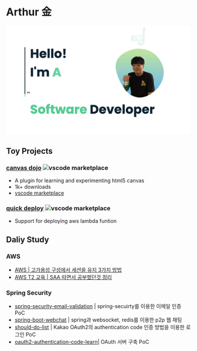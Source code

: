 # Arthur 金

![introduce](./img/introduce.gif)

## Toy Projects

### [canvas dojo](https://github.com/znxkznxk1030/canvas-dojo) ![vscode marketplace](https://badgen.net/vs-marketplace/v/vscodevim.vim)

- A plugin for learning and experimenting html5 canvas
- 1k+ downloads
- [vscode marketplace](https://marketplace.visualstudio.com/items?itemName=ArthurKim.canvas-dojo)

### [quick deploy](https://github.com/znxkznxk1030/vscode-tookit-aws-lambda-java) ![vscode marketplace](https://badgen.net/vs-marketplace/v/vscodevim.vim)

- Support for deploying aws lambda funtion

<!-- ### [should-do list](https://github.com/znxkznxk1030/should-do-list)

- A should-do list app with kakao login -->

## Daliy Study

### AWS

- [AWS | 고가용성 구성에서 세션을 유지 3가지 방법](https://github.com/znxkznxk1030/session-persisting-in-HA-on-aws)
- [AWS T2 교육 | SAA 따면서 공부했던것 정리](https://github.com/znxkznxk1030/aws-t2/tree/main/ArchitectOnAWS/training4)

### Spring Security

- [spring-security-email-validation](https://github.com/znxkznxk1030/spring-security-email-validation) | spring-secuirty를 이용한 이메일 인증 PoC
- [spring-boot-webchat](https://github.com/znxkznxk1030/spring-boot-webchat) | spring과 websocket, redis를 이용한 p2p 웹 채팅
- [should-do-list](https://github.com/znxkznxk1030/should-do-list)           | Kakao OAuth2의 authentication code 인증 방법을 이용한 로그인 PoC
- [oauth2-authentication-code-learn](https://github.com/znxkznxk1030/oauth2-authentication-code-learn)| OAuth 서버 구축 PoC
